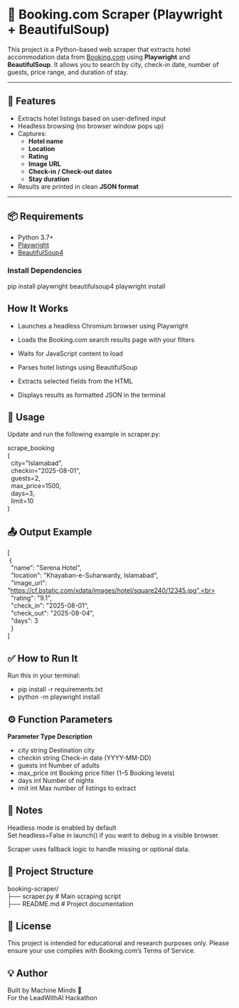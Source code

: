 # 🏨 Booking.com Scraper (Playwright + BeautifulSoup)

This project is a Python-based web scraper that extracts hotel accommodation data from [Booking.com](https://www.booking.com) using **Playwright** and **BeautifulSoup**. It allows you to search by city, check-in date, number of guests, price range, and duration of stay.

---

## 🚀 Features

- Extracts hotel listings based on user-defined input
- Headless browsing (no browser window pops up)
- Captures:
  - **Hotel name**
  - **Location**
  - **Rating**
  - **Image URL**
  - **Check-in / Check-out dates**
  - **Stay duration**
- Results are printed in clean **JSON format**

---

## 📦 Requirements

- Python 3.7+
- [Playwright](https://playwright.dev/python/)
- [BeautifulSoup4](https://www.crummy.com/software/BeautifulSoup/)

### Install Dependencies

pip install playwright beautifulsoup4
playwright install

## How It Works
- Launches a headless Chromium browser using Playwright

- Loads the Booking.com search results page with your filters

- Waits for JavaScript content to load

- Parses hotel listings using BeautifulSoup

- Extracts selected fields from the HTML

- Displays results as formatted JSON in the terminal

## 📝 Usage
Update and run the following example in scraper.py:

scrape_booking<br>
(<br>
    &nbsp;&nbsp;city="Islamabad",<br>
    &nbsp;&nbsp;checkin="2025-08-01",<br>
    &nbsp;&nbsp;guests=2,<br>
    &nbsp;&nbsp;max_price=1500,<br>
    &nbsp;&nbsp;days=3,<br>
    &nbsp;&nbsp;limit=10<br>
)<br>


## 📤 Output Example

[<br>
    &nbsp;{<br>
        &nbsp;&nbsp;"name": "Serena Hotel",<br>
        &nbsp;&nbsp;"location": "Khayaban-e-Suharwardy, Islamabad",<br>
        &nbsp;&nbsp;"image_url": "https://cf.bstatic.com/xdata/images/hotel/square240/12345.jpg",<br>
        &nbsp;&nbsp;"rating": "9.1",<br>
        &nbsp;&nbsp;"check_in": "2025-08-01",<br>
        &nbsp;&nbsp;"check_out": "2025-08-04",<br>
        &nbsp;&nbsp;"days": 3<br>
   &nbsp; }<br>
]<br>


## ✅ How to Run It
Run this in your terminal:

- pip install -r requirements.txt
- python -m playwright install

## ⚙️ Function Parameters
**Parameter	Type	Description**
- city	string	Destination city
- checkin	string	Check-in date (YYYY-MM-DD)
- guests	int	Number of adults
- max_price	int	Booking price filter (1–5 Booking levels)
- days	int	Number of nights
- imit	int	Max number of listings to extract

## 📌 Notes
Headless mode is enabled by default<br>
Set headless=False in launch() if you want to debug in a visible browser.

Scraper uses fallback logic to handle missing or optional data.


## 📁 Project Structure

booking-scraper/<br>
├── scraper.py          # Main scraping script<br>
├── README.md           # Project documentation<br>


## 📜 License
This project is intended for educational and research purposes only.
Please ensure your use complies with Booking.com’s Terms of Service.


## 💡 Author
Built by Machine Minds 🧠<br>
For the LeadWithAI Hackathon<br>